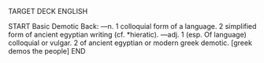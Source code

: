 TARGET DECK
ENGLISH

START
Basic
Demotic
Back: —n. 1 colloquial form of a language. 2 simplified form of ancient egyptian writing (cf. *hieratic). —adj. 1 (esp. Of language) colloquial or vulgar. 2 of ancient egyptian or modern greek demotic. [greek demos the people]
END
